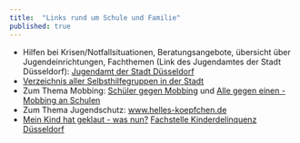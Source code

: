 ```yaml
---
title:  "Links rund um Schule und Familie"
published: true
---
```


- Hilfen bei Krisen/Notfallsituationen, Beratungsangebote, übersicht über Jugendeinrichtungen, Fachthemen (Link des Jugendamtes der Stadt Düsseldorf): [Jugendamt der Stadt Düsseldorf](https://www.duesseldorf.de/jugendamt/)
- [Verzeichnis aller Selbsthilfegruppen in der Stadt](http://www.duesseldorf.de/gesundheitsamt/hilfen_und_beratung/selbsthilfe/index.shtml)
- Zum Thema Mobbing: [Schüler gegen Mobbing](www.schueler-gegen-mobbing.de) und [Alle gegen einen - Mobbing an Schulen](http://www.helles-koepfchen.de/mobbing-an-schulen.html)
- Zum Thema Jugendschutz: www.helles-koepfchen.de
- [Mein Kind hat geklaut - was nun?](http://www.duesseldorf.de/jugendamt/fam/sd/jgh/kdel.shtml) [<i class="fa fa-envelope-o"></i> Fachstelle Kinderdelinquenz Düsseldorf](mailto:jgh@duesseldorf.de)
